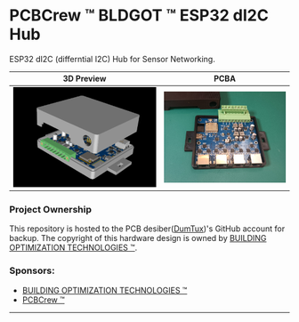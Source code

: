 # PCBCrew ™ BLDGOT ™ ESP32 dI2C Hub

ESP32 dI2C (differntial I2C) Hub for Sensor Networking.

| 3D Preview                                                       | PCBA                                                         |
| ---------------------------------------------------------------- | ------------------------------------------------------------ |
| ![pcbcrew-esp32-di2c-hub-3d-preview](./doc/image/3d-preview.png) | ![pcbcrew-esp32-di2c-hub-pcb-assembly](./doc/image/pcba.png) |

### Project Ownership

This repository is hosted to the PCB desiber([DumTux](https://github.com/dumtux))'s GitHub account for backup.
The copyright of this hardware design is owned by [BUILDING OPTIMIZATION TECHNOLOGIES ™][bldgot].

### Sponsors:

* [BUILDING OPTIMIZATION TECHNOLOGIES ™][bldgot]
* [PCBCrew ™][pcbcrew]

---

[pcbcrew]: https://pcbcrew.com
[bldgot]: https://www.bldgot.com
